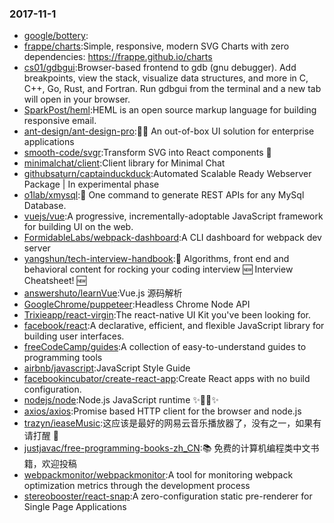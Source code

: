 ### 2017-11-1 
* [google/bottery](https://github.com//google/bottery): 
* [frappe/charts](https://github.com//frappe/charts):Simple, responsive, modern SVG Charts with zero dependencies: https://frappe.github.io/charts 
* [cs01/gdbgui](https://github.com//cs01/gdbgui):Browser-based frontend to gdb (gnu debugger). Add breakpoints, view the stack, visualize data structures, and more in C, C++, Go, Rust, and Fortran. Run gdbgui from the terminal and a new tab will open in your browser. 
* [SparkPost/heml](https://github.com//SparkPost/heml):HEML is an open source markup language for building responsive email. 
* [ant-design/ant-design-pro](https://github.com//ant-design/ant-design-pro):👻🎃 An out-of-box UI solution for enterprise applications 
* [smooth-code/svgr](https://github.com//smooth-code/svgr):Transform SVG into React components 🦁 
* [minimalchat/client](https://github.com//minimalchat/client):Client library for Minimal Chat 
* [githubsaturn/captainduckduck](https://github.com//githubsaturn/captainduckduck):Automated Scalable Ready Webserver Package | In experimental phase 
* [o1lab/xmysql](https://github.com//o1lab/xmysql):🚀 One command to generate REST APIs for any MySql Database. 
* [vuejs/vue](https://github.com//vuejs/vue):A progressive, incrementally-adoptable JavaScript framework for building UI on the web. 
* [FormidableLabs/webpack-dashboard](https://github.com//FormidableLabs/webpack-dashboard):A CLI dashboard for webpack dev server 
* [yangshun/tech-interview-handbook](https://github.com//yangshun/tech-interview-handbook):💯 Algorithms, front end and behavioral content for rocking your coding interview 🆕 Interview Cheatsheet! 🆕 
* [answershuto/learnVue](https://github.com//answershuto/learnVue):Vue.js 源码解析 
* [GoogleChrome/puppeteer](https://github.com//GoogleChrome/puppeteer):Headless Chrome Node API 
* [Trixieapp/react-virgin](https://github.com//Trixieapp/react-virgin):The react-native UI Kit you've been looking for. 
* [facebook/react](https://github.com//facebook/react):A declarative, efficient, and flexible JavaScript library for building user interfaces. 
* [freeCodeCamp/guides](https://github.com//freeCodeCamp/guides):A collection of easy-to-understand guides to programming tools 
* [airbnb/javascript](https://github.com//airbnb/javascript):JavaScript Style Guide 
* [facebookincubator/create-react-app](https://github.com//facebookincubator/create-react-app):Create React apps with no build configuration. 
* [nodejs/node](https://github.com//nodejs/node):Node.js JavaScript runtime ✨🐢🚀✨ 
* [axios/axios](https://github.com//axios/axios):Promise based HTTP client for the browser and node.js 
* [trazyn/ieaseMusic](https://github.com//trazyn/ieaseMusic):这应该是最好的网易云音乐播放器了，没有之一，如果有请打醒 🤘 
* [justjavac/free-programming-books-zh_CN](https://github.com//justjavac/free-programming-books-zh_CN):📚 免费的计算机编程类中文书籍，欢迎投稿 
* [webpackmonitor/webpackmonitor](https://github.com//webpackmonitor/webpackmonitor):A tool for monitoring webpack optimization metrics through the development process 
* [stereobooster/react-snap](https://github.com//stereobooster/react-snap):A zero-configuration static pre-renderer for Single Page Applications 
